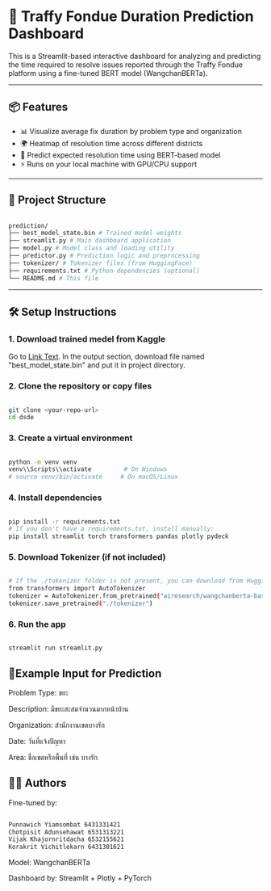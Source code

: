 # 🧠 Traffy Fondue Duration Prediction Dashboard

This is a Streamlit-based interactive dashboard for analyzing and predicting the time required to resolve issues reported through the Traffy Fondue platform using a fine-tuned BERT model (WangchanBERTa).

---

## 📦 Features

- 📊 Visualize average fix duration by problem type and organization
- 🌍 Heatmap of resolution time across different districts
- 🔮 Predict expected resolution time using BERT-based model
- ⚡ Runs on your local machine with GPU/CPU support

---

## 📁 Project Structure

```bash

prediction/
├── best_model_state.bin # Trained model weights
├── streamlit.py # Main dashboard application
├── model.py # Model class and loading utility
├── predictor.py # Prediction logic and preprocessing
├── tokenizer/ # Tokenizer files (from HuggingFace)
├── requirements.txt # Python dependencies (optional)
└── README.md # This file

```
---

## 🛠️ Setup Instructions

### 1. Download trained medel from Kaggle

Go to [Link Text](https://www.kaggle.com/code/nacnano/traffy-fondue-duration/notebook).
In the output section, download file named "best_model_state.bin" and put it in project directory.

### 2. Clone the repository or copy files

```bash

git clone <your-repo-url>
cd dsde

```

### 3. Create a virtual environment

```bash

python -m venv venv
venv\\Scripts\\activate         # On Windows
# source venv/bin/activate     # On macOS/Linux

```

### 4. Install dependencies

```bash

pip install -r requirements.txt
# If you don't have a requirements.txt, install manually:
pip install streamlit torch transformers pandas plotly pydeck

```

### 5. Download Tokenizer (if not included)

```bash

# If the ./tokenizer folder is not present, you can download from HuggingFace:
from transformers import AutoTokenizer
tokenizer = AutoTokenizer.from_pretrained("airesearch/wangchanberta-base-att-spm-uncased")
tokenizer.save_pretrained("./tokenizer")

```

### 6. Run the app

```bash

streamlit run streamlit.py

```

## 🧪Example Input for Prediction

Problem Type: ขยะ

Description: มีขยะสะสมจำนวนมากหน้าบ้าน

Organization: สำนักงานเขตบางรัก

Date: วันที่แจ้งปัญหา

Area: ชื่อเขตหรือพื้นที่ เช่น บางรัก


## 🧑‍💻 Authors

Fine-tuned by: 

```bash

Punnawich Yiamsombat 6431331421
Chotpisit Adunsehawat 6531313221
Vijak Khajornritdacha 6532155621
Korakrit Vichitlekarn 6431301621

```

Model: WangchanBERTa

Dashboard by: Streamlit + Plotly + PyTorch

